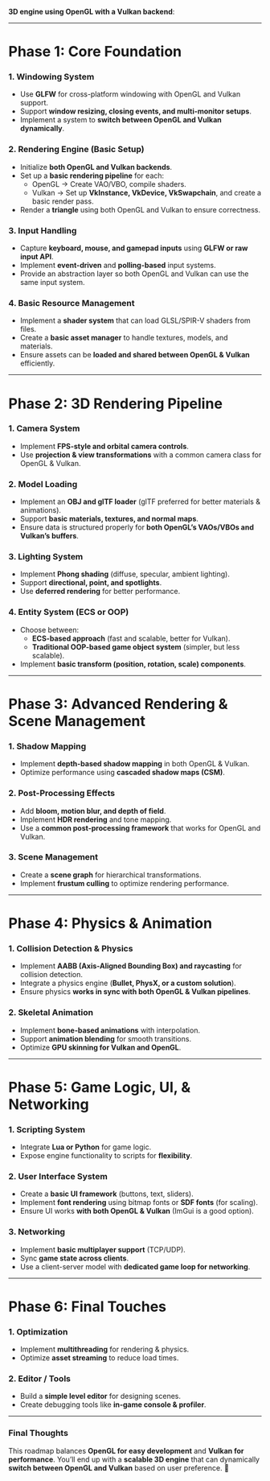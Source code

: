 **3D engine using OpenGL with a Vulkan backend**:  

---

# **Phase 1: Core Foundation**
### **1. Windowing System**
- Use **GLFW** for cross-platform windowing with OpenGL and Vulkan support.  
- Support **window resizing, closing events, and multi-monitor setups**.  
- Implement a system to **switch between OpenGL and Vulkan dynamically**.  

### **2. Rendering Engine (Basic Setup)**
- Initialize **both OpenGL and Vulkan backends**.  
- Set up a **basic rendering pipeline** for each:
  - OpenGL → Create VAO/VBO, compile shaders.  
  - Vulkan → Set up **VkInstance, VkDevice, VkSwapchain**, and create a basic render pass.  
- Render a **triangle** using both OpenGL and Vulkan to ensure correctness.  

### **3. Input Handling**
- Capture **keyboard, mouse, and gamepad inputs** using **GLFW or raw input API**.  
- Implement **event-driven** and **polling-based** input systems.  
- Provide an abstraction layer so both OpenGL and Vulkan can use the same input system.  

### **4. Basic Resource Management**
- Implement a **shader system** that can load GLSL/SPIR-V shaders from files.  
- Create a **basic asset manager** to handle textures, models, and materials.  
- Ensure assets can be **loaded and shared between OpenGL & Vulkan** efficiently.  

---

# **Phase 2: 3D Rendering Pipeline**
### **1. Camera System**
- Implement **FPS-style and orbital camera controls**.  
- Use **projection & view transformations** with a common camera class for OpenGL & Vulkan.  

### **2. Model Loading**
- Implement an **OBJ and glTF loader** (glTF preferred for better materials & animations).  
- Support **basic materials, textures, and normal maps**.  
- Ensure data is structured properly for **both OpenGL’s VAOs/VBOs and Vulkan’s buffers**.  

### **3. Lighting System**
- Implement **Phong shading** (diffuse, specular, ambient lighting).  
- Support **directional, point, and spotlights**.  
- Use **deferred rendering** for better performance.  

### **4. Entity System (ECS or OOP)**
- Choose between:
  - **ECS-based approach** (fast and scalable, better for Vulkan).  
  - **Traditional OOP-based game object system** (simpler, but less scalable).  
- Implement **basic transform (position, rotation, scale) components**.  

---

# **Phase 3: Advanced Rendering & Scene Management**
### **1. Shadow Mapping**
- Implement **depth-based shadow mapping** in both OpenGL & Vulkan.  
- Optimize performance using **cascaded shadow maps (CSM)**.  

### **2. Post-Processing Effects**
- Add **bloom, motion blur, and depth of field**.  
- Implement **HDR rendering** and tone mapping.  
- Use a **common post-processing framework** that works for OpenGL and Vulkan.  

### **3. Scene Management**
- Create a **scene graph** for hierarchical transformations.  
- Implement **frustum culling** to optimize rendering performance.  

---

# **Phase 4: Physics & Animation**
### **1. Collision Detection & Physics**
- Implement **AABB (Axis-Aligned Bounding Box) and raycasting** for collision detection.  
- Integrate a physics engine (**Bullet, PhysX, or a custom solution**).  
- Ensure physics **works in sync with both OpenGL & Vulkan pipelines**.  

### **2. Skeletal Animation**
- Implement **bone-based animations** with interpolation.  
- Support **animation blending** for smooth transitions.  
- Optimize **GPU skinning for Vulkan and OpenGL**.  

---

# **Phase 5: Game Logic, UI, & Networking**
### **1. Scripting System**
- Integrate **Lua or Python** for game logic.  
- Expose engine functionality to scripts for **flexibility**.  

### **2. User Interface System**
- Create a **basic UI framework** (buttons, text, sliders).  
- Implement **font rendering** using bitmap fonts or **SDF fonts** (for scaling).  
- Ensure UI works **with both OpenGL & Vulkan** (ImGui is a good option).  

### **3. Networking**
- Implement **basic multiplayer support** (TCP/UDP).  
- Sync **game state across clients**.  
- Use a client-server model with **dedicated game loop for networking**.  

---

# **Phase 6: Final Touches**
### **1. Optimization**
- Implement **multithreading** for rendering & physics.  
- Optimize **asset streaming** to reduce load times.  

### **2. Editor / Tools**
- Build a **simple level editor** for designing scenes.  
- Create debugging tools like **in-game console & profiler**.  

---

### **Final Thoughts**
This roadmap balances **OpenGL for easy development** and **Vulkan for performance**. You’ll end up with a **scalable 3D engine** that can dynamically **switch between OpenGL and Vulkan** based on user preference. 🚀  
